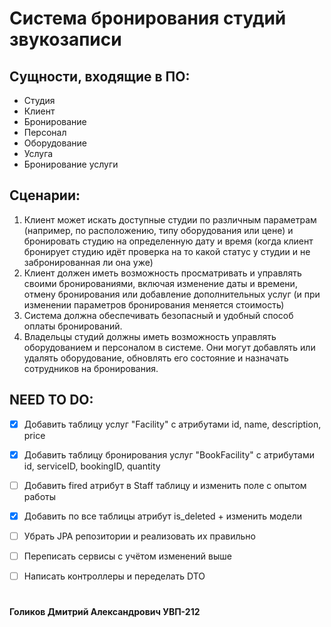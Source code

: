 # Система бронирования студий звукозаписи

## Сущности, входящие в ПО:

- Студия 
- Клиент 
- Бронирование 
- Персонал
- Оборудование
- Услуга
- Бронирование услуги

## Сценарии:

1) Клиент может искать доступные студии по различным параметрам (например, по расположению, типу оборудования или цене) и бронировать студию на определенную дату и время (когда клиент бронирует студию идёт проверка на то какой статус у студии и не забронированная ли она уже)
2) Клиент должен иметь возможность просматривать и управлять своими бронированиями, включая изменение даты и времени, отмену бронирования или добавление дополнительных услуг (и при изменении параметров бронирования меняется стоимость)
3) Система должна обеспечивать безопасный и удобный способ оплаты бронирований.
4) Владельцы студий должны иметь возможность управлять оборудованием и персоналом в системе. Они могут добавлять или удалять оборудование, обновлять его состояние и назначать сотрудников на бронирования.


## NEED TO DO:

- [x] Добавить таблицу услуг "Facility" с атрибутами id, name, description, price
- [x] Добавить таблицу бронирования услуг "BookFacility" с атрибутами id, serviceID, bookingID, quantity
- [ ] Добавить fired атрибут в Staff таблицу и изменить поле с опытом работы
- [x] Добавить по все таблицы атрибут is_deleted + изменить модели
- [ ] Убрать JPA репозитории и реализовать их правильно
- [ ] Переписать сервисы с учётом изменений выше
- [ ] Написать контроллеры и переделать DTO 


#

#### Голиков Дмитрий Александрович УВП-212
